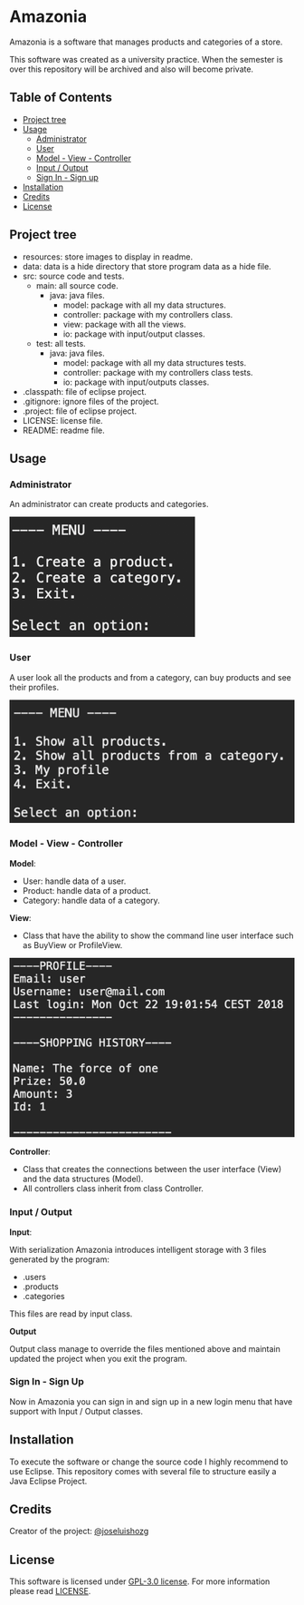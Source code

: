 # Amazonia

Amazonia is a software that manages products and categories of a store.

This software was created as a university practice. When the semester is over this repository will be archived and also will become private.

## Table of Contents

- [Project tree](#project-tree)
- [Usage](#usage)
  - [Administrator](#administrator)
  - [User](#user)
  - [Model - View - Controller](#model-view-controller)
  - [Input / Output](#input-output)
  - [Sign In - Sign up](#sign-in-sign-up)
- [Installation](#installation)
- [Credits](#credits)
- [License](#license)

## Project tree

- resources: store images to display in readme.
- data: data is a hide directory that store program data as a hide file.
- src: source code and tests.
  - main: all source code.
    - java: java files.
      - model: package with all my data structures.
      - controller: package with my controllers class.
      - view: package with all the views.
      - io: package with input/output classes.
  - test: all tests.
    - java: java files.
      - model: package with all my data structures tests.
      - controller: package with my controllers class tests.
      - io: package with input/outputs classes.
- .classpath: file of eclipse project.
- .gitignore: ignore files of the project.
- .project: file  of eclipse project.
- LICENSE: license file.
- README: readme file.

## Usage

### Administrator

An administrator can create products and categories.

![admin menu](./.resources/admin.png)

### User

A user look all the products and from a category, can buy products and see their profiles.

![user menu](./.resources/user.png)

### Model - View - Controller

**Model**:

- User: handle data of a user.
- Product: handle data of a product.
- Category: handle data of a category.

**View**:

- Class that have the ability to show the command line user interface such as BuyView or ProfileView.

![Profile view](./.resources/profile.png)

**Controller**:

- Class that creates the connections between the user interface (View) and the data structures (Model).
- All controllers class inherit from class Controller.

### Input / Output

**Input**:

With serialization Amazonia introduces intelligent storage with 3 files generated by the program:

- .users
- .products
- .categories

This files are read by input class.

**Output**

Output class manage to override the files mentioned above and maintain updated the project when you exit the program.


### Sign In - Sign Up

Now in Amazonia you can sign in and sign up in a new login menu that have support with Input / Output classes. 

## Installation

To execute the software or change the source code I highly recommend to use Eclipse. This repository comes with several file to structure easily a Java Eclipse Project.

## Credits

Creator of the project: [@joseluishozg](https://github.com/joseluishozg)

## License

This software is licensed under [GPL-3.0 license](https://www.gnu.org/licenses/quick-guide-gplv3). For more information please read [LICENSE](./LICENSE).
